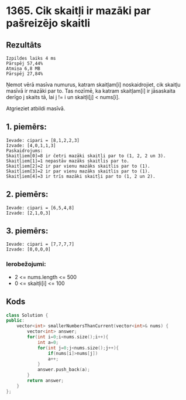 # 1365. Cik skaitļi ir mazāki par pašreizējo skaitli


## Rezultāts
```
Izpildes laiks 4 ms
Pārspēj 57,44%
Atmiņa 6,8 MB
Pārspēj 27,84%
```
Ņemot vērā masīva numurus, katram skaitļam[i] noskaidrojiet, cik skaitļu masīvā ir mazāki par to. Tas nozīmē, ka katram skaitļam[i] ir jāsaskaita derīgo j skaits tā, lai j != i un skaitļi[j] < nums[i].

Atgrieziet atbildi masīvā.


## 1. piemērs:
```
Ievade: cipari = [8,1,2,2,3]
Izvade: [4,0,1,1,3]
Paskaidrojums:
Skaitļiem[0]=8 ir četri mazāki skaitļi par to (1, 2, 2 un 3).
Skaitļiem[1]=1 nepastāv mazāks skaitlis par to.
Skaitļiem[2]=2 ir par vienu mazāks skaitlis par to (1).
Skaitļiem[3]=2 ir par vienu mazāks skaitlis par to (1).
Skaitļiem[4]=3 ir trīs mazāki skaitļi par to (1, 2 un 2).
```
## 2. piemērs:
```
Ievade: cipari = [6,5,4,8]
Izvade: [2,1,0,3]
```
## 3. piemērs:
```
Ievade: cipari = [7,7,7,7]
Izvade: [0,0,0,0]
  ```

### Ierobežojumi:

- 2 <= nums.length <= 500
- 0 <= skaitļi[i] <= 100

## Kods
```cpp
class Solution {
public:
    vector<int> smallerNumbersThanCurrent(vector<int>& nums) {
        vector<int> answer;
        for(int i=0;i<nums.size();i++){
            int a=0;
            for(int j=0;j<nums.size();j++){
                if(nums[i]>nums[j])
                a++;
            }
            answer.push_back(a);
        }
        return answer;
    }
};
```